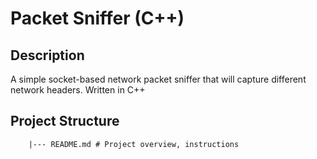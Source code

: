 # Packet Sniffer (C++)

## Description
A simple socket-based network packet sniffer that will capture different network headers. Written in C++

## Project Structure


``` SplendidJobToby/ |---CMakeLists.txt # CMake build config |---.gitignore # Ignore build artifacts, logs, binaries
    |--- README.md # Project overview, instructions
```
